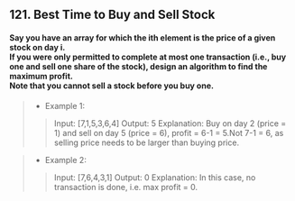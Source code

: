 ## 121. Best Time to Buy and Sell Stock
#### Say you have an array for which the ith element is the price of a given stock on day i.<br>If you were only permitted to complete at most one transaction (i.e., buy one and sell one share of the stock), design an algorithm to find the maximum profit.<br>Note that you cannot sell a stock before you buy one.

>* Example 1:
>> Input: [7,1,5,3,6,4]
>> Output: 5
>> Explanation: Buy on day 2 (price = 1) and sell on day 5 (price = 6), profit = 6-1 = 5.Not 7-1 = 6, as selling price needs to be larger than buying price.

>* Example 2:
>> Input: [7,6,4,3,1]
>> Output: 0
>> Explanation: In this case, no transaction is done, i.e. max profit = 0.
